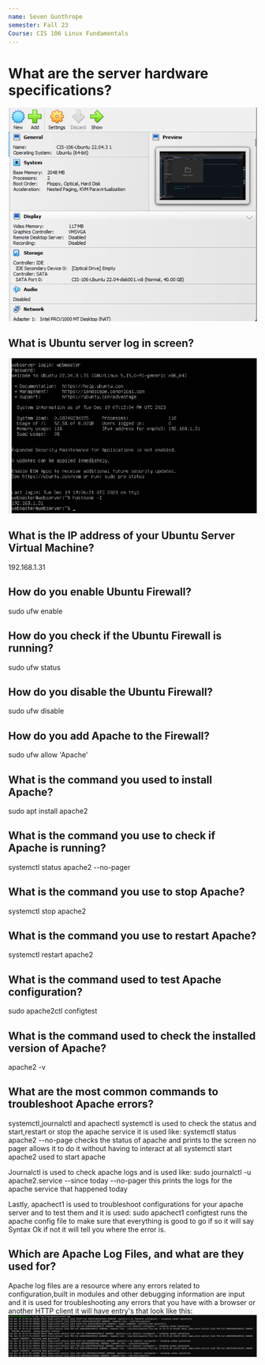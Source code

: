 ```yaml
---
name: Seven Gunthrope
semester: Fall 23
Course: CIS 106 Linux Fundamentals
---
```

# What are the server hardware specifications?
![Q1](vmconfig.png)
## What is Ubuntu server log in screen?
![Q2](Screenshot%202023-12-19%20153519.png)
## What is the IP address of your Ubuntu Server Virtual Machine?
192.168.1.31
## How do you enable Ubuntu Firewall?
sudo ufw enable
## How do you check if the Ubuntu Firewall is running?
sudo ufw status
## How do you disable the Ubuntu Firewall?
sudo ufw disable
## How do you add Apache to the Firewall?
sudo ufw allow 'Apache'
## What is the command you used to install Apache?
sudo apt install apache2 
## What is the command you use to check if Apache is running?
systemctl status apache2 --no-pager
## What is the command you use to stop Apache?
systemctl stop apache2
## What is the command you use to restart Apache?
systemctl restart apache2
## What is the command used to test Apache configuration?
sudo apache2ctl configtest
## What is the command used to check the installed version of Apache?
apache2 -v
## What are the most common commands to troubleshoot Apache errors?
systemctl,journalctl and apachectl 
systemctl is used to check the status and start,restart or stop the apache service it is used like:
systemctl status apache2 --no-page checks the status of apache and prints to the screen no pager allows it to do it without having to interact at all
systemctl start apache2 used to start apache

Journalctl is used to check apache logs and is used like:
sudo journalctl -u apache2.service --since today --no-pager this prints the logs for the apache service that happened today

Lastly, apachect1 is used to troubleshoot configurations for your apache server and to test them and it is used:
sudo apachect1 configtest runs the apache config file to make sure that everything is good to go if so it will say Syntax Ok if not it will tell you where the error is.
## Which are Apache Log Files, and what are they used for?
Apache log files are a resource where any errors related to configuration,built in modules and other debugging information are input and it is used for troubleshooting any errors that you have with a browser or another HTTP client it will have entry's that look like this:
![Apachelog](Screenshot%202023-12-19%20155535.png)